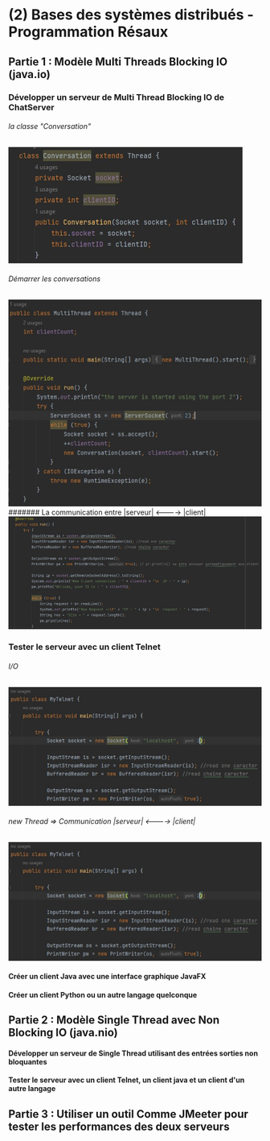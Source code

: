# (2) Bases des systèmes distribués - Programmation Résaux

## Partie 1 : Modèle Multi Threads Blocking IO (java.io)

   ### Développer un serveur de Multi Thread Blocking IO de ChatServer
   
   ###### la classe "Conversation"
   ![](images/2.jpg)         
   ###### Démarrer les conversations
   ![](images/1.jpg)
   ####### La communication entre |serveur| <----> |client|
   ![](images/3.jpg)
   
   ### Tester le serveur avec un client Telnet
   
   ###### I/O
   ![](images/4.jpg)
   ###### new Thread => Communication |serveur| <----> |client|
   ![](images/4.jpg)
   
   #### Créer un client Java avec une interface graphique JavaFX
   
   #### Créer un client Python ou un autre langage quelconque
      
## Partie 2 : Modèle Single Thread avec Non Blocking IO (java.nio)
   #### Développer un serveur de Single Thread  utilisant des entrées sorties non bloquantes 
   #### Tester le serveur avec un client Telnet, un client java et un client d'un autre langage
      
## Partie 3 : Utiliser un outil Comme JMeeter pour tester les performances des deux serveurs
